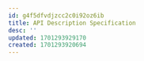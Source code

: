 ```yaml
---
id: g4f5dfvdjzcc2c0i92oz6ib
title: API Description Specification
desc: ''
updated: 1701293929170
created: 1701293920694
---
```

